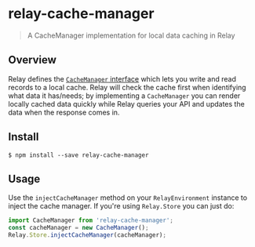 # relay-cache-manager

> A CacheManager implementation for local data caching in Relay


## Overview

Relay defines the [`CacheManager` interface](https://github.com/facebook/relay/blob/master/src/tools/RelayTypes.js#L185-L198) which lets you write and read records to a local cache. Relay will
check the cache first when identifying what data it has/needs; by implementing a `CacheManager` you can render locally cached data quickly while Relay queries your API and updates the data when the response comes in.

## Install

```
$ npm install --save relay-cache-manager
```

## Usage

Use the `injectCacheManager` method on your `RelayEnvironment` instance to inject the cache manager. If you're using `Relay.Store` you can just do:

```js
import CacheManager from 'relay-cache-manager';
const cacheManager = new CacheManager();
Relay.Store.injectCacheManager(cacheManager);
```
